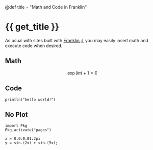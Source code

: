 @def title = "Math and Code in Franklin"

# {{ get_title }}

As usual with sites built with [Franklin.jl](https://franklinjl.org), you may easily insert math and execute code when desired.

## Math

$$
\exp(i\pi) + 1 = 0
$$

## Code

```!
println("hello world!")
```

## No Plot

```!
import Pkg
Pkg.activate("pages")
```

```julia:ex_show
x = 0.0:0.01:2pi
y = sin.(2x) + sin.(5x);
```
